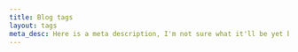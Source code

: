 ```yaml
---
title: Blog tags
layout: tags
meta_desc: Here is a meta description, I'm not sure what it'll be yet but it'll be awesome.
---
```

